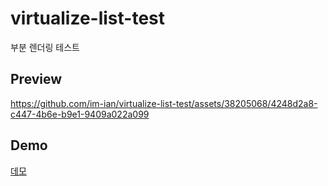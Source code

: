 # virtualize-list-test
 부분 렌더링 테스트

## Preview

https://github.com/im-ian/virtualize-list-test/assets/38205068/4248d2a8-c447-4b6e-b9e1-9409a022a099

## Demo

[데모](https://codesandbox.io/s/virtualize-list-demo-w4cbr)
